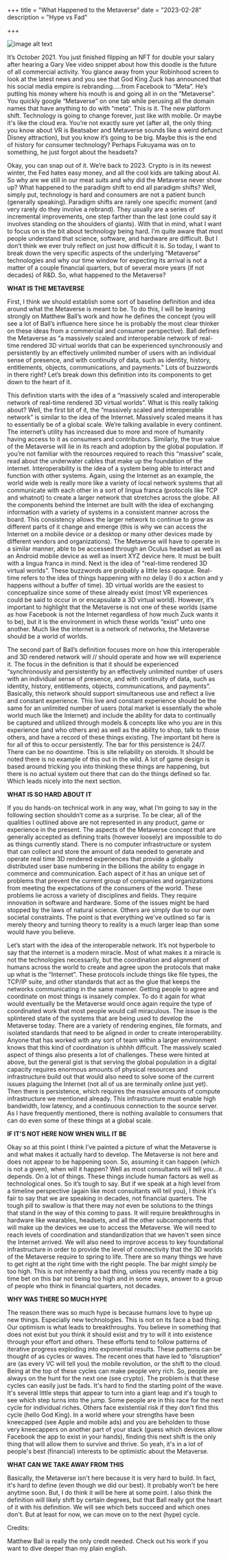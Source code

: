 +++
title = "What Happened to the Metaverse"
date = "2023-02-28"
description = "Hype vs Fad"

+++

![image alt text](/metaverse.png)

It’s October 2021. You just finished flipping an NFT for double your salary after hearing a Gary Vee video snippet about how this doodle is the future of all commercial activity. You glance away from your Robinhood screen to look at the latest news and you see that God King Zuck has announced that his social media empire is rebranding…..from Facebook to “Meta”. He’s putting his money where his mouth is and going all in on the “Metaverse". You quickly google “Metaverse” on one tab while perusing all the domain names that have anything to do with “meta”. This is it. The new platform shift. Technology is going to change forever, just like with mobile. Or maybe it's like the cloud era. You’re not exactly sure yet (after all, the only thing you know about VR is Beatsaber and Metaverse sounds like a weird defunct Disney attraction), but you know it’s going to be big. Maybe this is the end of history for consumer technology? Perhaps Fukuyama was on to something, he just forgot about the headsets?

Okay, you can snap out of it. We’re back to 2023. Crypto is in its newest winter, the Fed hates easy money, and all the cool kids are talking about AI. So why are we still in our meat suits and why did the Metaverse never show up? What happened to the paradigm shift to end all paradigm shifts? Well, simply put, technology is hard and consumers are not a patient bunch (generally speaking). Paradigm shifts are rarely one specific moment (and very rarely do they involve a rebrand). They usually are a series of incremental improvements, one step farther than the last (one could say it involves standing on the shoulders of giants). With that in mind, what I want to focus on is the bit about technology being hard. I’m quite aware that most people understand that science, software, and hardware are difficult. But I don’t think we ever truly reflect on just how difficult it is. So today, I want to break down the very specific aspects of the underlying “Metaverse” technologies and why our time window for expecting its arrival is not a matter of a couple financial quarters, but of several more years (if not decades) of R&D. So, what happened to the Metaverse?


**WHAT IS THE METAVERSE**

First, I think we should establish some sort of baseline definition and idea around what the Metaverse is meant to be. To do this, I will be leaning strongly on Matthew Ball’s work and how he defines the concept (you will see a lot of Ball’s influence here since he is probably the most clear thinker on these ideas from a commercial and consumer perspective). Ball defines the Metaverse as “a massively scaled and interoperable network of real-time rendered 3D virtual worlds that can be experienced synchronously and persistently by an effectively unlimited number of users with an individual sense of presence, and with continuity of data, such as identity, history, entitlements, objects, communications, and payments.” Lots of buzzwords in there right? Let’s break down this definition into its components to get down to the heart of it. 

This definition starts with the idea of a “massively scaled and interoperable network of real-time rendered 3D virtual worlds”. What is this really talking about? Well, the first bit of it, the  “massively scaled and interoperable network” is similar to the idea of the Internet. Massively scaled means it has to essentially be of a global scale. We’re talking available in every continent. The internet’s utility has increased due to more and more of humanity having access to it as consumers and contributors. Similarly, the true value of the Metaverse will lie in its reach and adoption by the global population. If you’re not familiar with the resources required to reach this “massive” scale, read about the underwater cables that make up the foundation of the internet. Interoperability is the idea of a system being able to interact and function with other systems. Again, using the Internet as an example, the world wide web is really more like a variety of local network systems that all communicate with each other in a sort of lingua franca (protocols like TCP and whatnot) to create a larger network that stretches across the globe. All the components behind the Internet are built with the idea of exchanging information with a variety of systems in a consistent manner across the board. This consistency allows the larger network to continue to grow as different parts of it change and emerge (this is why we can access the Internet on a mobile device or a desktop or many other devices made by different vendors and organizations). The Metaverse will have to operate in a similar manner, able to be accessed through an Oculus headset as well as an Android mobile device as well as insert XYZ device here. It must be built with a lingua franca in mind. Next is the idea of “real-time rendered 3D virtual worlds”. These buzzwords are probably a little less opaque. Real-time refers to the idea of things happening with no delay (I do x action and y happens without a buffer of time). 3D virtual worlds are the easiest to conceptualize since some of these already exist (most VR experiences could be said to occur in or encapsulate a 3D virtual world). However, it’s important to highlight that the Metaverse is not one of these worlds (same as how Facebook is not the Internet regardless of how much Zuck wants it to be), but it is the environment in which these worlds “exist” unto one another. Much like the internet is a network of networks, the Metaverse should be a world of worlds.

The second part of Ball’s definition focuses more on how this interoperable and 3D rendered network will // should operate and how we will experience it.  The focus in the definition is that it should be experienced “synchronously and persistently by an effectively unlimited number of users with an individual sense of presence, and with continuity of data, such as identity, history, entitlements, objects, communications, and payments”. Basically, this network should support simultaneous use and reflect a live and constant experience. This live and constant experience should be the same for an unlimited number of users (total market is essentially the whole world much like the Internet) and include the ability for data to continually be captured and utilized through models & concepts like who you are in this experience (and who others are) as well as the ability to shop, talk to those others, and have a record of these things existing. The important bit here is for all of this to occur persistently. The bar for this persistence is 24/7. There can be no downtime. This is site reliability on steroids. It should be noted there is no example of this out in the wild. A lot of game design is based around tricking you into thinking these things are happening, but there is no actual system out there that can do the things defined so far. Which leads nicely into the next section.
	

**WHAT IS SO HARD ABOUT IT**

If you do hands-on technical work in any way, what I’m going to say in the following section shouldn’t come as a surprise. To be clear, all of the qualities I outlined above are not represented in any product, game or experience in the present. The aspects of the Metaverse concept that are generally accepted as defining traits (however loosely) are impossible to do as things currently stand. There is no computer infrastructure or system that can collect and store the amount of data needed to generate and operate real time 3D rendered experiences that provide a globally distributed user base numbering in the billions the ability to engage in commerce and communication. Each aspect of it has an unique set of problems that prevent the current group of companies and organizations from meeting the expectations of the consumers of the world. These problems lie across a variety of disciplines and fields. They require innovation in software and hardware. Some of the issues might be hard stopped by the laws of natural science. Others are simply due to our own societal constraints. The point is that everything we've outlined so far is merely theory and turning theory to reality is a much larger leap than some would have you believe.

Let’s start with the idea of the interoperable network. It’s not hyperbole to say that the internet is a modern miracle. Most of what makes it a miracle is not the technologies necessarily, but the coordination and alignment of humans across the world to create and agree upon the protocols that make up what is the “Internet”. These protocols include things like file types, the TCP/IP suite, and other standards that act as the glue that keeps the networks communicating in the same manner. Getting people to agree and coordinate on most things is insanely complex. To do it again for what would eventually be the Metaverse would once again require the type of coordinated work that most people would call miraculous. The issue is the splintered state of the systems that are being used to develop the Metaverse today. There are a variety of rendering engines, file formats, and isolated standards that need to be aligned in order to create interoperability. Anyone that has worked with any sort of team within a larger environment knows that this kind of coordination is uhhhh difficult. The massively scaled aspect of things also presents a lot of challenges. These were hinted at above, but the general gist is that serving the global population in a digital capacity requires enormous amounts of physical resources and infrastructure build out that would also need to solve some of the current issues plaguing the Internet (not all of us are terminally online just yet). Then there is persistence, which requires the massive amounts of compute infrastructure we mentioned already. This infrastructure must enable high bandwidth, low latency, and a continuous connection to the source server. As I have frequently mentioned, there is nothing available to consumers that can do even some of these things at a global scale. 


**IF IT'S NOT HERE NOW WHEN WILL IT BE**

Okay so at this point I think I’ve painted a picture of what the Metaverse is and what makes it actually hard to develop. The Metaverse is not here and does not appear to be happening soon. So, assuming it can happen (which is not a given), when will it happen? 
Well as most consultants will tell you…it depends. On a lot of things. These things include human factors as well as technological ones. So it’s tough to say. But if we speak at a high level from a timeline perspective (again like most consultants will tell you), I think it's fair to say that we are speaking in decades, not financial quarters. The tough pill to swallow is that there may not even be solutions to the things that stand in the way of this coming to pass. It will require breakthroughs in hardware like wearables, headsets, and all the other subcomponents that will make up the devices we use to access the Metaverse. We will need to reach levels of coordination and standardization that we haven't seen since the Internet arrived. We will also need to improve access to key foundational infrastructure in order to provide the level of connectivity that the 3D worlds of the Metaverse require to spring to life. There are so many things we have to get right at the right time with the right people. The bar might simply be too high.
This is not inherently a bad thing, unless you recently made a big time bet on this bar not being too high and in some ways, answer to a group of people who think in financial quarters, not decades. 

**WHY WAS THERE SO MUCH HYPE**

The reason there was so much hype is because humans love to hype up new things. Especially new technologies. This is not on its face a bad thing. Our optimism is what leads to breakthroughs. You believe in something that does not exist but you think it should exist and try to will it into existence through your effort and others. These efforts tend to follow patterns of iterative progress exploding into exponential results. These patterns can be thought of as cycles or waves. The recent ones that have led to “disruption” are (as every VC will tell you) the mobile revolution, or the shift to the cloud. Being at the top of these cycles can make people very rich. So, people are always on the hunt for the next one (see crypto). The problem is that these cycles can easily just be fads. It's hard to find the starting point of the wave. It's several little steps that appear to turn into a giant leap and it's tough to see which step turns into the jump. Some people are in this race for the next cycle for individual riches. Others face existential risk if they don't find this cycle (hello God King). In a world where your strengths have been kneecapped (see Apple and mobile ads) and you are beholden to those very kneecappers on another part of your stack (guess which devices allow Facebook the app to exist in your hands), finding this next shift is the only thing that will allow them to survive and thrive. So yeah, it's in a lot of people's best (financial) interests to be optimistic about the Metaverse. 

**WHAT CAN WE TAKE AWAY FROM THIS**

Basically, the Metaverse isn't here because it is very hard to build. In fact, it's hard to define (even though we did our best). It probably won't be here anytime soon. But, I do think it will be here at some point. I also think the definition will likely shift by certain degrees, but that Ball really got the heart of it with his definition. We will see which bets succeed and which ones don't. But at least for now, we can move on to the next (hype) cycle.



Credits:

Matthew Ball is really the only credit needed. Check out his work if you want to dive deeper than my plain english.
